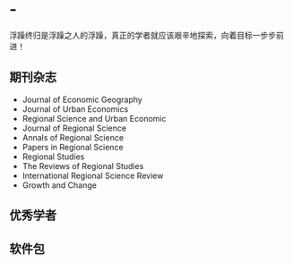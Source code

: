 # -
浮躁终归是浮躁之人的浮躁，真正的学者就应该艰辛地探索，向着目标一步步前进！



## 期刊杂志
- Journal of Economic Geography
- Journal of Urban Economics
- Regional Science and Urban Economic
- Journal of Regional Science
- Annals of Regional Science
- Papers in Regional Science
- Regional Studies
- The Reviews of Regional Studies
- International Regional Science Review
- Growth and Change
## 优秀学者



## 软件包
